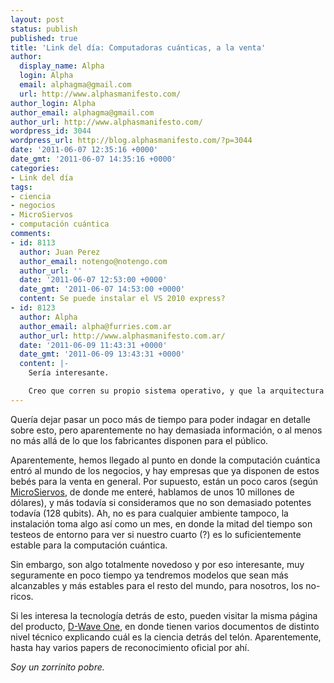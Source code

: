 ```yaml
---
layout: post
status: publish
published: true
title: 'Link del día: Computadoras cuánticas, a la venta'
author:
  display_name: Alpha
  login: Alpha
  email: alphagma@gmail.com
  url: http://www.alphasmanifesto.com/
author_login: Alpha
author_email: alphagma@gmail.com
author_url: http://www.alphasmanifesto.com/
wordpress_id: 3044
wordpress_url: http://blog.alphasmanifesto.com/?p=3044
date: '2011-06-07 12:35:16 +0000'
date_gmt: '2011-06-07 14:35:16 +0000'
categories:
- Link del día
tags:
- ciencia
- negocios
- MicroSiervos
- computación cuántica
comments:
- id: 8113
  author: Juan Perez
  author_email: notengo@notengo.com
  author_url: ''
  date: '2011-06-07 12:53:00 +0000'
  date_gmt: '2011-06-07 14:53:00 +0000'
  content: Se puede instalar el VS 2010 express?
- id: 8123
  author: Alpha
  author_email: alpha@furries.com.ar
  author_url: http://www.alphasmanifesto.com.ar/
  date: '2011-06-09 11:43:31 +0000'
  date_gmt: '2011-06-09 13:43:31 +0000'
  content: |-
    Sería interesante.

    Creo que corren su propio sistema operativo, y que la arquitectura del procesador debe de estar algo alejada del típico modelo de Von Neumann.
---
```


Quería dejar pasar un poco más de tiempo para poder indagar en detalle sobre esto, pero aparentemente no hay demasiada información, o al menos no más allá de lo que los fabricantes disponen para el público.

Aparentemente, hemos llegado al punto en donde la computación cuántica entró al mundo de los negocios, y hay empresas que ya disponen de estos bebés para la venta en general. Por supuesto, están un poco caros (según [MicroSiervos](http://www.microsiervos.com/archivo/leyendas-urbanas/se-vende-ordenador-cuantico-128-qubits.html), de donde me enteré, hablamos de unos 10 millones de dólares), y más todavía si consideramos que no son demasiado potentes todavía (128 qubits). Ah, no es para cualquier ambiente tampoco, la instalación toma algo así como un mes, en donde la mitad del tiempo son testeos de entorno para ver si nuestro cuarto (?) es lo suficientemente estable para la computación cuántica.

Sin embargo, son algo totalmente novedoso y por eso interesante, muy seguramente en poco tiempo ya tendremos modelos que sean más alcanzables y más estables para el resto del mundo, para nosotros, los no-ricos.

Si les interesa la tecnología detrás de esto, pueden visitar la misma página del producto, [D-Wave One](http://www.dwavesys.com/en/products-services.html), en donde tienen varios documentos de distinto nivel técnico explicando cuál es la ciencia detrás del telón. Aparentemente, hasta hay varios papers de reconocimiento oficial por ahí.

_Soy un zorrinito pobre._
